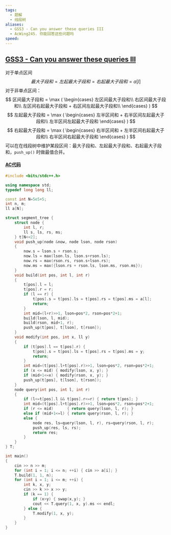 ```yaml
---
tags:
  - 题解
  - 线段树
aliases:
  - GSS3 - Can you answer these queries III
  - AcWing245. 你能回答这些问题吗
speed:
---
```

## [ GSS3 - Can you answer these queries III](https://www.acwing.com/problem/content/246/)

对于单点区间
$$
最大子段和 = 左起最大子段和 = 右起最大子段和 = a[l]
$$
对于非单点区间：
$$
区间最大子段和 = \max (
	\begin{cases}
    左区间最大子段和\\
    右区间最大子段和\\
    左区间右起最大子段和 + 右区间左起最大子段和\\
    \end{cases}
)
$$
$$
左起最大子段和 = \max (
	\begin{cases}
    左半区间和 + 右半区间左起最大子段和\\
    左半区间左起最大子段和
    \end{cases}
)
$$
$$
右起最大子段和 = \max (
	\begin{cases}
    右半区间和 + 左半区间右起最大子段和\\
    右半区间右起最大子段和
    \end{cases}
)
$$
可以在在线段树中维护某段区间：最大子段和、左起最大子段和、右起最大子段和，`push_up()` 时做最值合并。

#### [AC代码](https://www.acwing.com/problem/content/submission/code_detail/37444261/)

```cpp
#include <bits/stdc++.h>

using namespace std;
typedef long long ll;

const int N=5e5+5;
int n, m;
ll a[N];

struct segment_tree {
    struct node {
        int l, r;
        ll s, ls, rs, ms;
    } t[N<<2];
    void push_up(node &now, node lson, node rson)
    {
        now.s = lson.s + rson.s;
        now.ls = max(lson.ls, lson.s+rson.ls);
        now.rs = max(rson.rs, rson.s+lson.rs);
        now.ms = max({lson.rs + rson.ls, lson.ms, rson.ms});
    }
    void build(int pos, int l, int r)
    {
        t[pos].l = l;
        t[pos].r = r;
        if (l == r) {
            t[pos].s = t[pos].ls = t[pos].rs = t[pos].ms = a[l];
            return;
        }
        int mid=(l+r)>>1, lson=pos*2, rson=pos*2+1;
        build(lson, l, mid);
        build(rson, mid+1, r);
        push_up(t[pos], t[lson], t[rson]);
    }
    void modify(int pos, int x, ll y)
    {
        if (t[pos].l == t[pos].r) {
            t[pos].s = t[pos].ls = t[pos].rs = t[pos].ms = y;
            return;
        }
        int mid=(t[pos].l+t[pos].r)>>1, lson=pos*2, rson=pos*2+1;
        if (x <= mid) { modify(lson, x, y); }
        if (mid+1<=x) { modify(rson, x, y); }
        push_up(t[pos], t[lson], t[rson]);
    }
    node query(int pos, int l, int r)
    {
        if (l<=t[pos].l && t[pos].r<=r) { return t[pos]; }
        int mid=(t[pos].l+t[pos].r)>>1, lson=pos*2, rson=pos*2+1;
        if (r <= mid)      { return query(lson, l, r); }
        else if (mid+1<=l) { return query(rson, l, r); }
        else {
            node res, ls=query(lson, l, r), rs=query(rson, l, r);
            push_up(res, ls, rs);
            return res;
        }
    }
} T;

int main()
{
    cin >> n >> m;
    for (int i = 1; i <= n; ++i) { cin >> a[i]; }
    T.build(1, 1, n);
    for (int i = 1; i <= m; ++i) {
        int k, x, y;
        cin >> k >> x >> y;
        if (k == 1) {
            if (x>y) { swap(x,y); }
            cout << T.query(1, x, y).ms << endl;
        } else {
            T.modify(1, x, y);
        }
    }
}
```
